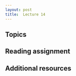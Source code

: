 ```yaml
---
layout: post
title:  Lecture 14
---
```


## Topics


## Reading assignment


## Additional resources



